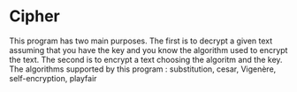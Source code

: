 # Cipher
 This program has two main purposes.
 The first is to decrypt a given text assuming that you have the key and you know the algorithm used to encrypt the text.
 The second is to encrypt a text choosing the algoritm and the key.
 The algorithms supported by this program : substitution, cesar, Vigenère, self-encryption, playfair